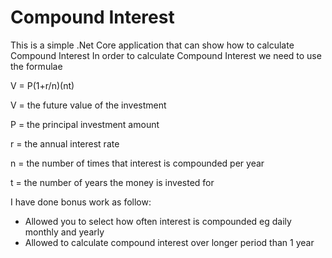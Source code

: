 # Compound Interest
This is a simple .Net Core application that can show how to calculate Compound Interest
In order to calculate Compound Interest we need to use the formulae 


   V = P(1+r/n)(nt)


V = the future value of the investment

P = the principal investment amount

r = the annual interest rate

n = the number of times that interest is compounded per year

t = the number of years the money is invested for


I have done bonus work as follow:
* Allowed you to select how often interest is compounded eg daily monthly and yearly
* Allowed to calculate compound interest over longer period than 1 year
